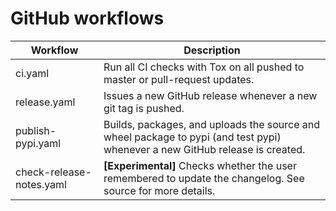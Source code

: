 # GitHub workflows

| Workflow                 | Description                                                                                                                  |
|--------------------------|------------------------------------------------------------------------------------------------------------------------------|
| ci.yaml                  | Run all CI checks with Tox on all pushed to master or pull-request updates.                                                  |
| release.yaml             | Issues a new GitHub release whenever a new git tag is pushed.                                                                |
| publish-pypi.yaml        | Builds, packages, and uploads the source and wheel package to pypi (and test pypi) whenever a new GitHub release is created. |
| check-release-notes.yaml | **\[Experimental\]** Checks whether the user remembered to update the changelog. See source for more details.                |
